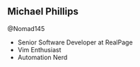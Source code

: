 ## Michael Phillips 

@Nomad145

* Senior Software Developer at RealPage
* Vim Enthusiast
* Automation Nerd
